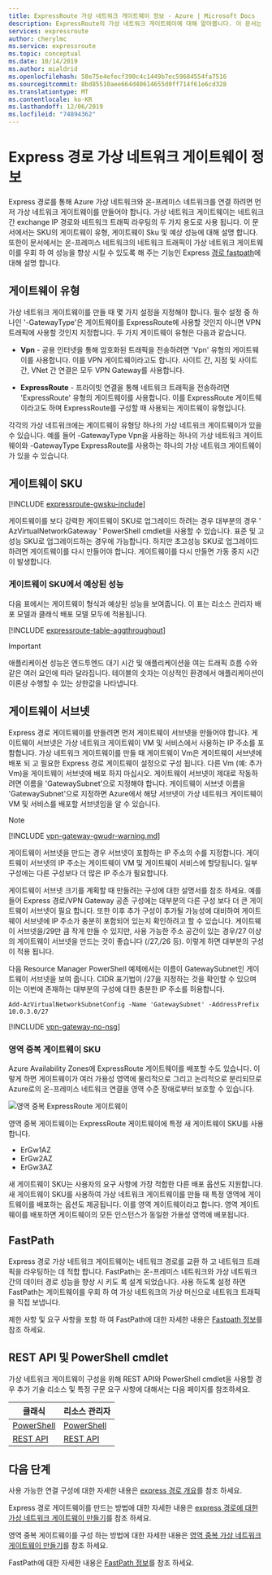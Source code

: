 ```yaml
---
title: ExpressRoute 가상 네트워크 게이트웨이 정보 - Azure | Microsoft Docs
description: ExpressRoute의 가상 네트워크 게이트웨이에 대해 알아봅니다. 이 문서는 게이트웨이 SKU 및 유형에 대한 정보를 포함합니다.
services: expressroute
author: cherylmc
ms.service: expressroute
ms.topic: conceptual
ms.date: 10/14/2019
ms.author: mialdrid
ms.openlocfilehash: 58e75e4efecf390c4c1449b7ec59684554fa7516
ms.sourcegitcommit: 8bd85510aee664d40614655d0ff714f61e6cd328
ms.translationtype: MT
ms.contentlocale: ko-KR
ms.lasthandoff: 12/06/2019
ms.locfileid: "74894362"
---
```

# <a name="about-expressroute-virtual-network-gateways"></a>Express 경로 가상 네트워크 게이트웨이 정보

Express 경로를 통해 Azure 가상 네트워크와 온-프레미스 네트워크를 연결 하려면 먼저 가상 네트워크 게이트웨이를 만들어야 합니다. 가상 네트워크 게이트웨이는 네트워크 간 exchange IP 경로와 네트워크 트래픽 라우팅의 두 가지 용도로 사용 됩니다. 이 문서에서는 SKU의 게이트웨이 유형, 게이트웨이 Sku 및 예상 성능에 대해 설명 합니다. 또한이 문서에서는 온-프레미스 네트워크의 네트워크 트래픽이 가상 네트워크 게이트웨이를 우회 하 여 성능을 향상 시킬 수 있도록 해 주는 기능인 Express [경로 fastpath](#fastpath)에 대해 설명 합니다.

## <a name="gateway-types"></a>게이트웨이 유형

가상 네트워크 게이트웨이를 만들 때 몇 가지 설정을 지정해야 합니다. 필수 설정 중 하나인 '-GatewayType'은 게이트웨이를 ExpressRoute에 사용할 것인지 아니면 VPN 트래픽에 사용할 것인지 지정합니다. 두 가지 게이트웨이 유형은 다음과 같습니다.

* **Vpn** - 공용 인터넷을 통해 암호화된 트래픽을 전송하려면 'Vpn' 유형의 게이트웨이를 사용합니다. 이를 VPN 게이트웨이라고도 합니다. 사이트 간, 지점 및 사이트 간, VNet 간 연결은 모두 VPN Gateway를 사용합니다.

* **ExpressRoute** - 프라이빗 연결을 통해 네트워크 트래픽을 전송하려면 'ExpressRoute' 유형의 게이트웨이를 사용합니다. 이를 ExpressRoute 게이트웨이라고도 하며 ExpressRoute를 구성할 때 사용되는 게이트웨이 유형입니다.

각각의 가상 네트워크에는 게이트웨이 유형당 하나의 가상 네트워크 게이트웨이가 있을 수 있습니다. 예를 들어 -GatewayType Vpn을 사용하는 하나의 가상 네트워크 게이트웨이와 -GatewayType ExpressRoute를 사용하는 하나의 가상 네트워크 게이트웨이가 있을 수 있습니다.

## <a name="gwsku"></a>게이트웨이 SKU
[!INCLUDE [expressroute-gwsku-include](../../includes/expressroute-gwsku-include.md)]

게이트웨이를 보다 강력한 게이트웨이 SKU로 업그레이드 하려는 경우 대부분의 경우 ' AzVirtualNetworkGateway ' PowerShell cmdlet을 사용할 수 있습니다. 표준 및 고성능 SKU로 업그레이드하는 경우에 가능합니다. 하지만 초고성능 SKU로 업그레이드하려면 게이트웨이를 다시 만들어야 합니다. 게이트웨이를 다시 만들면 가동 중지 시간이 발생합니다.

### <a name="aggthroughput"></a>게이트웨이 SKU에서 예상된 성능
다음 표에서는 게이트웨이 형식과 예상된 성능을 보여줍니다. 이 표는 리소스 관리자 배포 모델과 클래식 배포 모델 모두에 적용됩니다.

[!INCLUDE [expressroute-table-aggthroughput](../../includes/expressroute-table-aggtput-include.md)]

> [!IMPORTANT]
> 애플리케이션 성능은 엔드투엔드 대기 시간 및 애플리케이션을 여는 트래픽 흐름 수와 같은 여러 요인에 따라 달라집니다. 테이블의 숫자는 이상적인 환경에서 애플리케이션이 이론상 수행할 수 있는 상한값을 나타냅니다.
>
>

## <a name="gwsub"></a>게이트웨이 서브넷

Express 경로 게이트웨이를 만들려면 먼저 게이트웨이 서브넷을 만들어야 합니다. 게이트웨이 서브넷은 가상 네트워크 게이트웨이 VM 및 서비스에서 사용하는 IP 주소를 포함합니다. 가상 네트워크 게이트웨이를 만들 때 게이트웨이 Vm은 게이트웨이 서브넷에 배포 되 고 필요한 Express 경로 게이트웨이 설정으로 구성 됩니다. 다른 Vm (예: 추가 Vm)을 게이트웨이 서브넷에 배포 하지 마십시오. 게이트웨이 서브넷이 제대로 작동하려면 이름을 'GatewaySubnet'으로 지정해야 합니다. 게이트웨이 서브넷 이름을 'GatewaySubnet'으로 지정하면 Azure에서 해당 서브넷이 가상 네트워크 게이트웨이 VM 및 서비스를 배포할 서브넷임을 알 수 있습니다.

>[!NOTE]
>[!INCLUDE [vpn-gateway-gwudr-warning.md](../../includes/vpn-gateway-gwudr-warning.md)]
>

게이트웨이 서브넷을 만드는 경우 서브넷이 포함하는 IP 주소의 수를 지정합니다. 게이트웨이 서브넷의 IP 주소는 게이트웨이 VM 및 게이트웨이 서비스에 할당됩니다. 일부 구성에는 다른 구성보다 더 많은 IP 주소가 필요합니다. 

게이트웨이 서브넷 크기를 계획할 때 만들려는 구성에 대한 설명서를 참조 하세요. 예를 들어 Express 경로/VPN Gateway 공존 구성에는 대부분의 다른 구성 보다 더 큰 게이트웨이 서브넷이 필요 합니다. 또한 이후 추가 구성이 추가될 가능성에 대비하여 게이트웨이 서브넷에 IP 주소가 충분히 포함되어 있는지 확인하려고 할 수 있습니다. 게이트웨이 서브넷을/29만 큼 작게 만들 수 있지만, 사용 가능한 주소 공간이 있는 경우/27 이상의 게이트웨이 서브넷을 만드는 것이 좋습니다 (/27,/26 등). 이렇게 하면 대부분의 구성이 적용 됩니다.

다음 Resource Manager PowerShell 예제에서는 이름이 GatewaySubnet인 게이트웨이 서브넷을 보여 줍니다. CIDR 표기법이 /27을 지정하는 것을 확인할 수 있으며 이는 이번에 존재하는 대부분의 구성에 대한 충분한 IP 주소를 허용합니다.

```azurepowershell-interactive
Add-AzVirtualNetworkSubnetConfig -Name 'GatewaySubnet' -AddressPrefix 10.0.3.0/27
```

[!INCLUDE [vpn-gateway-no-nsg](../../includes/vpn-gateway-no-nsg-include.md)]

### <a name="zrgw"></a>영역 중복 게이트웨이 SKU

Azure Availability Zones에 ExpressRoute 게이트웨이를 배포할 수도 있습니다. 이렇게 하면 게이트웨이가 여러 가용성 영역에 물리적으로 그리고 논리적으로 분리되므로 Azure로의 온-프레미스 네트워크 연결을 영역 수준 장애로부터 보호할 수 있습니다.

![영역 중복 ExpressRoute 게이트웨이](./media/expressroute-about-virtual-network-gateways/zone-redundant.png)

영역 중복 게이트웨이는 ExpressRoute 게이트웨이에 특정 새 게이트웨이 SKU를 사용합니다.

* ErGw1AZ
* ErGw2AZ
* ErGw3AZ

새 게이트웨이 SKU는 사용자의 요구 사항에 가장 적합한 다른 배포 옵션도 지원합니다. 새 게이트웨이 SKU를 사용하여 가상 네트워크 게이트웨이를 만들 때 특정 영역에 게이트웨이를 배포하는 옵션도 제공됩니다. 이를 영역 게이트웨이라고 합니다. 영역 게이트웨이를 배포하면 게이트웨이의 모든 인스턴스가 동일한 가용성 영역에 배포됩니다.

## <a name="fastpath"></a>FastPath

Express 경로 가상 네트워크 게이트웨이는 네트워크 경로를 교환 하 고 네트워크 트래픽을 라우팅하는 데 적합 합니다. FastPath는 온-프레미스 네트워크와 가상 네트워크 간의 데이터 경로 성능을 향상 시 키도 록 설계 되었습니다. 사용 하도록 설정 하면 FastPath는 게이트웨이를 우회 하 여 가상 네트워크의 가상 머신으로 네트워크 트래픽을 직접 보냅니다.

제한 사항 및 요구 사항을 포함 하 여 FastPath에 대한 자세한 내용은 [Fastpath 정보](about-fastpath.md)를 참조 하세요.

## <a name="resources"></a>REST API 및 PowerShell cmdlet
가상 네트워크 게이트웨이 구성을 위해 REST API와 PowerShell cmdlet을 사용할 경우 추가 기술 리소스 및 특정 구문 요구 사항에 대해서는 다음 페이지를 참조하세요.

| **클래식** | **리소스 관리자** |
| --- | --- |
| [PowerShell](https://docs.microsoft.com/powershell/module/servicemanagement/azure/?view=azuresmps-4.0.0#azure) |[PowerShell](https://docs.microsoft.com/powershell/module/az.network#networking) |
| [REST API](https://msdn.microsoft.com/library/jj154113.aspx) |[REST API](https://msdn.microsoft.com/library/mt163859.aspx) |

## <a name="next-steps"></a>다음 단계

사용 가능한 연결 구성에 대한 자세한 내용은 [express 경로 개요](expressroute-introduction.md)를 참조 하세요.

Express 경로 게이트웨이를 만드는 방법에 대한 자세한 내용은 [express 경로에 대한 가상 네트워크 게이트웨이 만들기](expressroute-howto-add-gateway-resource-manager.md)를 참조 하세요.

영역 중복 게이트웨이를 구성 하는 방법에 대한 자세한 내용은 [영역 중복 가상 네트워크 게이트웨이 만들기](../../articles/vpn-gateway/create-zone-redundant-vnet-gateway.md)를 참조 하세요.

FastPath에 대한 자세한 내용은 [FastPath 정보](about-fastpath.md)를 참조 하세요.